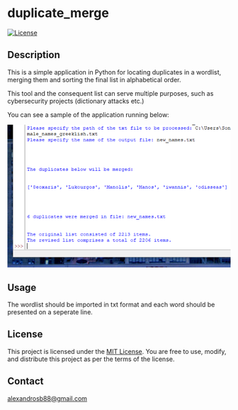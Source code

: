 # duplicate_merge

[![License](https://img.shields.io/badge/license-MIT-blue.svg)](LICENSE.md)


## Description

This is a simple application in Python for locating duplicates in a wordlist, merging them
and sorting the final list in alphabetical order.

This tool and the consequent list can serve multiple purposes, such as cybersecurity projects (dictionary attacks etc.) 

You can see a sample of the application running below:

![Screenshot of a comment on a GitHub issue showing an image, added in the Markdown, of an Octocat smiling and raising a tentacle.](εικόνα_2023-07-07_222042804.png)



## Usage

The wordlist should be imported in txt format and each word should be presented on a seperate line.



## License

This project is licensed under the [MIT License](LICENSE). You are free to use, modify, and distribute this project as per the terms of the license.


## Contact

alexandrosb88@gmail.com





